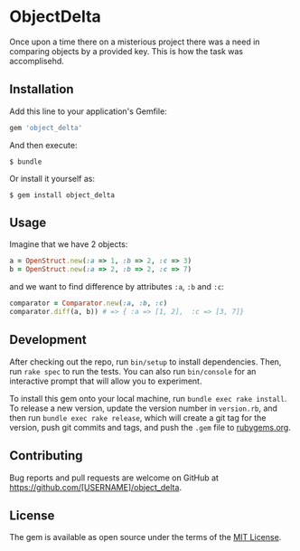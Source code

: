 # ObjectDelta

Once upon a time there on a misterious project there  was a need in comparing objects by a provided key. This is how the task was accomplisehd.

## Installation

Add this line to your application's Gemfile:

```ruby
gem 'object_delta'
```

And then execute:

    $ bundle

Or install it yourself as:

    $ gem install object_delta

## Usage
Imagine that we have 2 objects:
```ruby
a = OpenStruct.new(:a => 1, :b => 2, :c => 3)
b = OpenStruct.new(:a => 2, :b => 2, :c => 7)
```

and we want to find difference by attributes ```:a```, ```:b``` and ```:c```:
```ruby
comparator = Comparator.new(:a, :b, :c)
comparator.diff(a, b)) # => { :a => [1, 2],  :c => [3, 7]}
```  

## Development

After checking out the repo, run `bin/setup` to install dependencies. Then, run `rake spec` to run the tests. You can also run `bin/console` for an interactive prompt that will allow you to experiment.

To install this gem onto your local machine, run `bundle exec rake install`. To release a new version, update the version number in `version.rb`, and then run `bundle exec rake release`, which will create a git tag for the version, push git commits and tags, and push the `.gem` file to [rubygems.org](https://rubygems.org).

## Contributing

Bug reports and pull requests are welcome on GitHub at https://github.com/[USERNAME]/object_delta.

## License

The gem is available as open source under the terms of the [MIT License](http://opensource.org/licenses/MIT).

